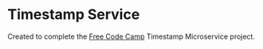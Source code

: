 Timestamp Service
============================

Created to complete the [Free Code Camp](https://freecodecamp.com) Timestamp Microservice project.